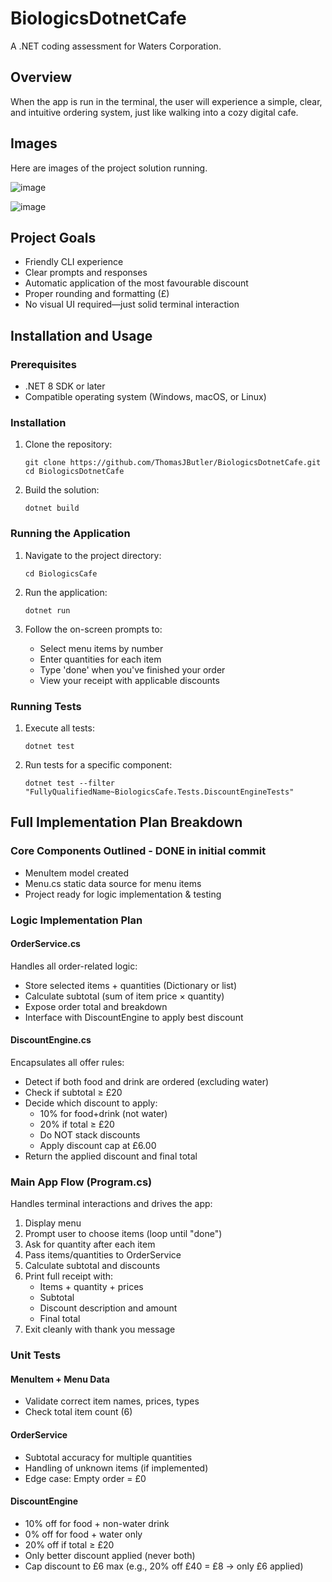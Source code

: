 # BiologicsDotnetCafe

A .NET coding assessment for Waters Corporation. 

## Overview

When the app is run in the terminal, the user will experience a simple, clear, and intuitive ordering system, just like walking into a cozy digital cafe.

## Images 

Here are images of the project solution running. 

![image](https://github.com/user-attachments/assets/12e8af59-1391-4a8f-bae5-8bc3bf0b493c)

![image](https://github.com/user-attachments/assets/7a67019f-3379-4f6f-8e73-c0809500d0f5)

## Project Goals

- Friendly CLI experience
- Clear prompts and responses
- Automatic application of the most favourable discount
- Proper rounding and formatting (£)
- No visual UI required—just solid terminal interaction

## Installation and Usage

### Prerequisites

- .NET 8 SDK or later
- Compatible operating system (Windows, macOS, or Linux)

### Installation

1. Clone the repository:
   ```
   git clone https://github.com/ThomasJButler/BiologicsDotnetCafe.git
   cd BiologicsDotnetCafe
   ```

2. Build the solution:
   ```
   dotnet build
   ```

### Running the Application

1. Navigate to the project directory:
   ```
   cd BiologicsCafe
   ```

2. Run the application:
   ```
   dotnet run
   ```

3. Follow the on-screen prompts to:
   - Select menu items by number
   - Enter quantities for each item
   - Type 'done' when you've finished your order
   - View your receipt with applicable discounts

### Running Tests

1. Execute all tests:
   ```
   dotnet test
   ```

2. Run tests for a specific component:
   ```
   dotnet test --filter "FullyQualifiedName~BiologicsCafe.Tests.DiscountEngineTests"
   ```

## Full Implementation Plan Breakdown

### Core Components Outlined - DONE in initial commit
- MenuItem model created
- Menu.cs static data source for menu items
- Project ready for logic implementation & testing

### Logic Implementation Plan

#### OrderService.cs
Handles all order-related logic:
- Store selected items + quantities (Dictionary or list)
- Calculate subtotal (sum of item price × quantity)
- Expose order total and breakdown
- Interface with DiscountEngine to apply best discount

#### DiscountEngine.cs
Encapsulates all offer rules:
- Detect if both food and drink are ordered (excluding water)
- Check if subtotal ≥ £20
- Decide which discount to apply:
  - 10% for food+drink (not water)
  - 20% if total ≥ £20
  - Do NOT stack discounts
  - Apply discount cap at £6.00
- Return the applied discount and final total

### Main App Flow (Program.cs)
Handles terminal interactions and drives the app:
1. Display menu
2. Prompt user to choose items (loop until "done")
3. Ask for quantity after each item
4. Pass items/quantities to OrderService
5. Calculate subtotal and discounts
6. Print full receipt with:
   - Items + quantity + prices
   - Subtotal
   - Discount description and amount
   - Final total
7. Exit cleanly with thank you message

### Unit Tests

#### MenuItem + Menu Data
- Validate correct item names, prices, types
- Check total item count (6)

#### OrderService
- Subtotal accuracy for multiple quantities
- Handling of unknown items (if implemented)
- Edge case: Empty order = £0

#### DiscountEngine
- 10% off for food + non-water drink
- 0% off for food + water only
- 20% off if total ≥ £20
- Only better discount applied (never both)
- Cap discount to £6 max (e.g., 20% off £40 = £8 → only £6 applied)
